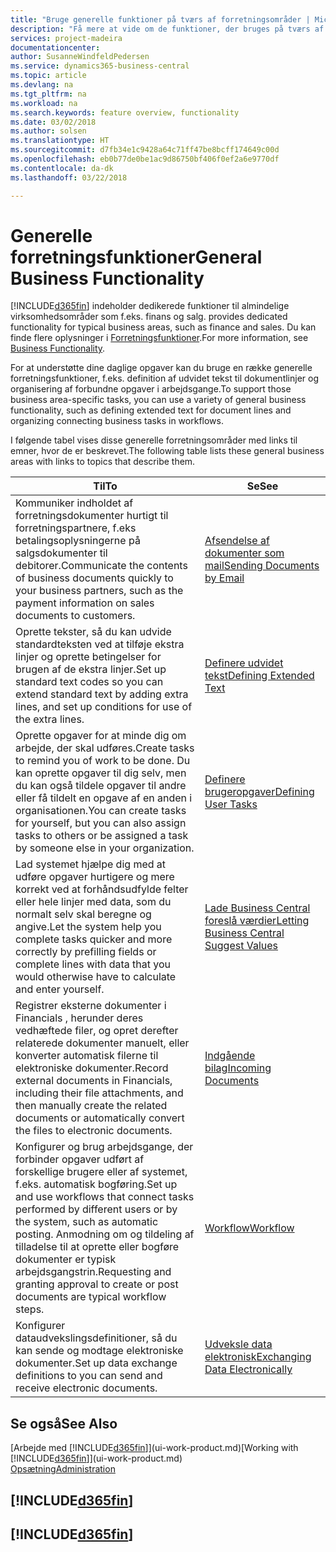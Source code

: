 ```yaml
---
title: "Bruge generelle funktioner på tværs af forretningsområder | Microsoft Docs"
description: "Få mere at vide om de funktioner, der bruges på tværs af forretningsområder i Business Central."
services: project-madeira
documentationcenter: 
author: SusanneWindfeldPedersen
ms.service: dynamics365-business-central
ms.topic: article
ms.devlang: na
ms.tgt_pltfrm: na
ms.workload: na
ms.search.keywords: feature overview, functionality
ms.date: 03/02/2018
ms.author: solsen
ms.translationtype: HT
ms.sourcegitcommit: d7fb34e1c9428a64c71ff47be8bcff174649c00d
ms.openlocfilehash: eb0b77de0be1ac9d86750bf406f0ef2a6e9770df
ms.contentlocale: da-dk
ms.lasthandoff: 03/22/2018

---
```

# <a name="general-business-functionality"></a><span data-ttu-id="50f94-103">Generelle forretningsfunktioner</span><span class="sxs-lookup"><span data-stu-id="50f94-103">General Business Functionality</span></span>
[!INCLUDE[d365fin](includes/d365fin_md.md)]<span data-ttu-id="50f94-104"> indeholder dedikerede funktioner til almindelige virksomhedsområder som f.eks. finans og salg.</span><span class="sxs-lookup"><span data-stu-id="50f94-104"> provides dedicated functionality for typical business areas, such as finance and sales.</span></span> <span data-ttu-id="50f94-105">Du kan finde flere oplysninger i [Forretningsfunktioner](across-business-functionality.md).</span><span class="sxs-lookup"><span data-stu-id="50f94-105">For more information, see [Business Functionality](across-business-functionality.md).</span></span>

<span data-ttu-id="50f94-106">For at understøtte dine daglige opgaver kan du bruge en række generelle forretningsfunktioner, f.eks. definition af udvidet tekst til dokumentlinjer og organisering af forbundne opgaver i arbejdsgange.</span><span class="sxs-lookup"><span data-stu-id="50f94-106">To support those business area-specific tasks, you can use a variety of general business functionality, such as defining extended text for document lines and organizing connecting business tasks in workflows.</span></span>

<span data-ttu-id="50f94-107">I følgende tabel vises disse generelle forretningsområder med links til emner, hvor de er beskrevet.</span><span class="sxs-lookup"><span data-stu-id="50f94-107">The following table lists these general business areas with links to topics that describe them.</span></span>

| <span data-ttu-id="50f94-108">Til</span><span class="sxs-lookup"><span data-stu-id="50f94-108">To</span></span> | <span data-ttu-id="50f94-109">Se</span><span class="sxs-lookup"><span data-stu-id="50f94-109">See</span></span> |
| --- | --- |
| <span data-ttu-id="50f94-110">Kommuniker indholdet af forretningsdokumenter hurtigt til forretningspartnere, f.eks betalingsoplysningerne på salgsdokumenter til debitorer.</span><span class="sxs-lookup"><span data-stu-id="50f94-110">Communicate the contents of business documents quickly to your business partners, such as the payment information on sales documents to customers.</span></span> |[<span data-ttu-id="50f94-111">Afsendelse af dokumenter som mail</span><span class="sxs-lookup"><span data-stu-id="50f94-111">Sending Documents by Email</span></span>](ui-how-send-documents-email.md) |
| <span data-ttu-id="50f94-112">Oprette tekster, så du kan udvide standardteksten ved at tilføje ekstra linjer og oprette betingelser for brugen af de ekstra linjer.</span><span class="sxs-lookup"><span data-stu-id="50f94-112">Set up standard text codes so you can extend standard text by adding extra lines, and set up conditions for use of the extra lines.</span></span> |[<span data-ttu-id="50f94-113">Definere udvidet tekst</span><span class="sxs-lookup"><span data-stu-id="50f94-113">Defining Extended Text</span></span>](ui-how-define-ext-text.md) |
|<span data-ttu-id="50f94-114">Oprette opgaver for at minde dig om arbejde, der skal udføres.</span><span class="sxs-lookup"><span data-stu-id="50f94-114">Create tasks to remind you of work to be done.</span></span> <span data-ttu-id="50f94-115">Du kan oprette opgaver til dig selv, men du kan også tildele opgaver til andre eller få tildelt en opgave af en anden i organisationen.</span><span class="sxs-lookup"><span data-stu-id="50f94-115">You can create tasks for yourself, but you can also assign tasks to others or be assigned a task by someone else in your organization.</span></span>|[<span data-ttu-id="50f94-116">Definere brugeropgaver</span><span class="sxs-lookup"><span data-stu-id="50f94-116">Defining User Tasks</span></span>](across-user-tasks.md)|
|<span data-ttu-id="50f94-117">Lad systemet hjælpe dig med at udføre opgaver hurtigere og mere korrekt ved at forhåndsudfylde felter eller hele linjer med data, som du normalt selv skal beregne og angive.</span><span class="sxs-lookup"><span data-stu-id="50f94-117">Let the system help you complete tasks quicker and more correctly by prefilling fields or complete lines with data that you would otherwise have to calculate and enter yourself.</span></span>|[<span data-ttu-id="50f94-118">Lade Business Central foreslå værdier</span><span class="sxs-lookup"><span data-stu-id="50f94-118">Letting Business Central Suggest Values</span></span>](ui-let-system-suggest-values.md)|
|<span data-ttu-id="50f94-119">Registrer eksterne dokumenter i Financials , herunder deres vedhæftede filer, og opret derefter relaterede dokumenter manuelt, eller konverter automatisk filerne til elektroniske dokumenter.</span><span class="sxs-lookup"><span data-stu-id="50f94-119">Record external documents in Financials, including their file attachments, and then manually create the related documents or automatically convert the files to electronic documents.</span></span>|[<span data-ttu-id="50f94-120">Indgående bilag</span><span class="sxs-lookup"><span data-stu-id="50f94-120">Incoming Documents</span></span>](across-income-documents.md)|
|<span data-ttu-id="50f94-121">Konfigurer og brug arbejdsgange, der forbinder opgaver udført af forskellige brugere eller af systemet, f.eks. automatisk bogføring.</span><span class="sxs-lookup"><span data-stu-id="50f94-121">Set up and use workflows that connect tasks performed by different users or by the system, such as automatic posting.</span></span> <span data-ttu-id="50f94-122">Anmodning om og tildeling af tilladelse til at oprette eller bogføre dokumenter er typisk arbejdsgangstrin.</span><span class="sxs-lookup"><span data-stu-id="50f94-122">Requesting and granting approval to create or post documents are typical workflow steps.</span></span>|[<span data-ttu-id="50f94-123">Workflow</span><span class="sxs-lookup"><span data-stu-id="50f94-123">Workflow</span></span>](across-workflow.md)|
| <span data-ttu-id="50f94-124">Konfigurer dataudvekslingsdefinitioner, så du kan sende og modtage elektroniske dokumenter.</span><span class="sxs-lookup"><span data-stu-id="50f94-124">Set up data exchange definitions to you can send and receive electronic documents.</span></span> |[<span data-ttu-id="50f94-125">Udveksle data elektronisk</span><span class="sxs-lookup"><span data-stu-id="50f94-125">Exchanging Data Electronically</span></span>](across-data-exchange.md) |

## <a name="see-also"></a><span data-ttu-id="50f94-126">Se også</span><span class="sxs-lookup"><span data-stu-id="50f94-126">See Also</span></span>
<span data-ttu-id="50f94-127">[Arbejde med [!INCLUDE[d365fin](includes/d365fin_md.md)]](ui-work-product.md)</span><span class="sxs-lookup"><span data-stu-id="50f94-127">[Working with [!INCLUDE[d365fin](includes/d365fin_md.md)]](ui-work-product.md)</span></span>  
[<span data-ttu-id="50f94-128">Opsætning</span><span class="sxs-lookup"><span data-stu-id="50f94-128">Administration</span></span>](admin-setup-and-administration.md)

## [!INCLUDE[d365fin](includes/free_trial_md.md)]  
## [!INCLUDE[d365fin](includes/training_link_md.md)]


